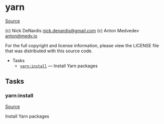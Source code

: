 <!-- DO NOT EDIT THIS FILE! -->
<!-- Instead edit contrib/yarn.php -->
<!-- Then run bin/docgen -->

# yarn

[Source](/contrib/yarn.php)

(c) Nick DeNardis <nick.denardis@gmail.com>
(c) Anton Medvedev <anton@medv.io>

For the full copyright and license information, please view the LICENSE
file that was distributed with this source code.


* Tasks
  * [`yarn:install`](#yarn:install) — Install Yarn packages


## Tasks
### yarn:install
[Source](/contrib/yarn.php#L16)

Install Yarn packages



